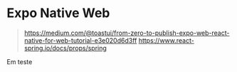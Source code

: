 # Expo Native Web

> https://medium.com/@toastui/from-zero-to-publish-expo-web-react-native-for-web-tutorial-e3e020d6d3ff
> https://www.react-spring.io/docs/props/spring


Em teste

